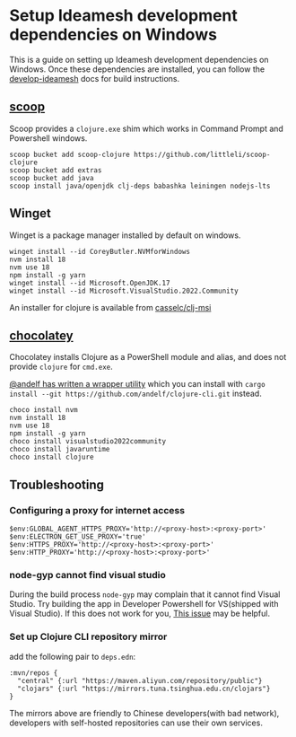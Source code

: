 # Setup Ideamesh development dependencies on Windows

This is a guide on setting up Ideamesh development dependencies on Windows.  Once these dependencies are installed, you can follow the  [develop-ideamesh](develop-ideamesh.md) docs for build instructions.

## [scoop](https://scoop.sh/)

Scoop provides a `clojure.exe` shim which works in Command Prompt and Powershell windows.

```
scoop bucket add scoop-clojure https://github.com/littleli/scoop-clojure
scoop bucket add extras
scoop bucket add java
scoop install java/openjdk clj-deps babashka leiningen nodejs-lts
```

## Winget

Winget is a package manager installed by default on windows.

  ```
  winget install --id CoreyButler.NVMforWindows
  nvm install 18
  nvm use 18
  npm install -g yarn
  winget install --id Microsoft.OpenJDK.17
  winget install --id Microsoft.VisualStudio.2022.Community
  ```

An installer for clojure is available from [casselc/clj-msi](https://github.com/casselc/clj-msi/releases/)

## [chocolatey](https://chocolatey.org/)

Chocolatey installs Clojure as a PowerShell module and alias, and does not provide `clojure` for `cmd.exe`.

[@andelf has written a wrapper utility](https://github.com/andelf/clojure-cli) which you can install with `cargo install --git https://github.com/andelf/clojure-cli.git` instead.

```
choco install nvm
nvm install 18
nvm use 18
npm install -g yarn
choco install visualstudio2022community
choco install javaruntime
choco install clojure
```

## Troubleshooting

### Configuring a proxy for internet access

```
$env:GLOBAL_AGENT_HTTPS_PROXY='http://<proxy-host>:<proxy-port>'
$env:ELECTRON_GET_USE_PROXY='true'
$env:HTTPS_PROXY='http://<proxy-host>:<proxy-port>'
$env:HTTP_PROXY='http://<proxy-host>:<proxy-port>'
```

### node-gyp cannot find visual studio

During the build process `node-gyp` may complain that it cannot find Visual Studio. Try building the app in Developer Powershell for VS(shipped with Visual Studio). If this does not work for you, [This issue](https://github.com/nodejs/node-gyp/issues/2203) may be helpful.


### Set up Clojure CLI repository mirror

add the following pair to `deps.edn`:

```
:mvn/repos {
  "central" {:url "https://maven.aliyun.com/repository/public"}
  "clojars" {:url "https://mirrors.tuna.tsinghua.edu.cn/clojars"}
}
```

The mirrors above are friendly to Chinese developers(with bad network), developers with self-hosted repositories can use their own services.
